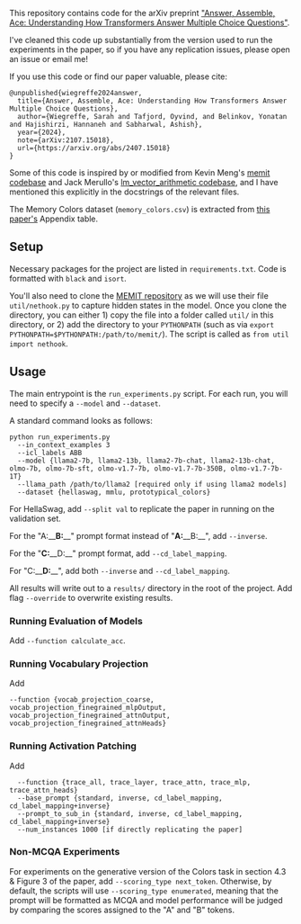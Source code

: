 This repository contains code for the arXiv preprint ["Answer, Assemble, Ace: Understanding How Transformers Answer Multiple Choice Questions"](https://arxiv.org/abs/2407.15018).

I've cleaned this code up substantially from the version used to run the experiments in the paper, so if you have any replication issues, please open an issue or email me!

If you use this code or find our paper valuable, please cite:
```
@unpublished{wiegreffe2024answer,
  title={Answer, Assemble, Ace: Understanding How Transformers Answer Multiple Choice Questions},
  author={Wiegreffe, Sarah and Tafjord, Oyvind, and Belinkov, Yonatan and Hajishirzi, Hannaneh and Sabharwal, Ashish},
  year={2024},
  note={arXiv:2107.15018},
  url={https://arxiv.org/abs/2407.15018}
}
```

Some of this code is inspired by or modified from Kevin Meng's [memit codebase](https://github.com/kmeng01/memit) and Jack Merullo's [lm_vector_arithmetic codebase](https://github.com/jmerullo/lm_vector_arithmetic), and I have mentioned this explicitly in the docstrings of the relevant files.

The Memory Colors dataset (`memory_colors.csv`) is extracted from [this paper's](https://aclanthology.org/2021.blackboxnlp-1.10.pdf) Appendix table.

## Setup

Necessary packages for the project are listed in `requirements.txt`.
Code is formatted with `black` and `isort`.

You'll also need to clone the [MEMIT repository](https://github.com/kmeng01/memit) as we will use their file `util/nethook.py` to capture hidden states in the model. Once you clone the directory, you can either 1) copy the file into a folder called `util/` in this directory, or 2) add the directory to your `PYTHONPATH` (such as via `export PYTHONPATH=$PYTHONPATH:/path/to/memit/`). The script is called as `from util import nethook`.


## Usage

The main entrypoint is the `run_experiments.py` script. For each run, you will need to specify a `--model` and `--dataset`.

A standard command looks as follows:
```
python run_experiments.py
  --in_context_examples 3
  --icl_labels ABB
  --model {llama2-7b, llama2-13b, llama2-7b-chat, llama2-13b-chat, olmo-7b, olmo-7b-sft, olmo-v1.7-7b, olmo-v1.7-7b-350B, olmo-v1.7-7b-1T}
  --llama_path /path/to/llama2 [required only if using llama2 models]
  --dataset {hellaswag, mmlu, prototypical_colors}
```
For HellaSwag, add `--split val` to replicate the paper in running on the validation set.

For the "A:\_\_**B:**\_\_" prompt format instead of "**A:**\_\_B:\_\_", add `--inverse`.

For the "**C:**\_\_D:\_\_" prompt format, add `--cd_label_mapping`.

For "C:\_\_**D:**\_\_", add both `--inverse` and `--cd_label_mapping`.

All results will write out to a `results/` directory in the root of the project. Add flag `--override` to overwrite existing results.

### Running Evaluation of Models
Add `--function calculate_acc`.

### Running Vocabulary Projection
Add
```
--function {vocab_projection_coarse, vocab_projection_finegrained_mlpOutput, vocab_projection_finegrained_attnOutput, vocab_projection_finegrained_attnHeads}
```

### Running Activation Patching
Add
```
  --function {trace_all, trace_layer, trace_attn, trace_mlp, trace_attn_heads}
  --base_prompt {standard, inverse, cd_label_mapping, cd_label_mapping+inverse}
  --prompt_to_sub_in {standard, inverse, cd_label_mapping, cd_label_mapping+inverse}
  --num_instances 1000 [if directly replicating the paper]
```

### Non-MCQA Experiments
For experiments on the generative version of the Colors task in section 4.3 & Figure 3 of the paper, add `--scoring_type next_token`. Otherwise, by default, the scripts will use `--scoring_type enumerated`, meaning that the prompt will be formatted as MCQA and model performance will be judged by comparing the scores assigned to the "A" and "B" tokens.
